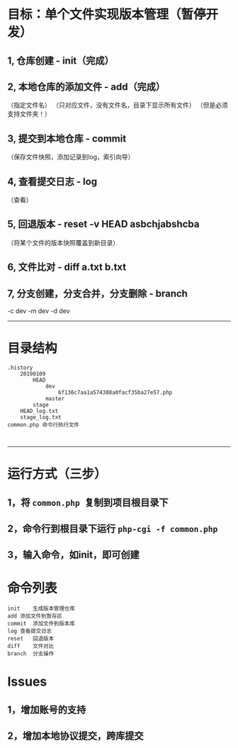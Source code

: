 # 目标：单个文件实现版本管理（暂停开发）

## 1, 仓库创建 - init（完成）

## 2, 本地仓库的添加文件 - add（完成）
（指定文件名）
（只对应文件，没有文件名，目录下显示所有文件）
（但是必须支持文件夹！）

##  3, 提交到本地仓库 - commit
（保存文件快照，添加记录到log，索引向导）

## 4, 查看提交日志 - log
（查看）

## 5, 回退版本 - reset -v HEAD asbchjabshcba
（将某个文件的版本快照覆盖到新目录）

## 6, 文件比对 - diff a.txt b.txt

## 7, 分支创建，分支合并，分支删除 - branch 
-c dev 
-m dev
-d dev

------------


# 目录结构
```
.history
	20190109
		HEAD
			dev
				6f136c7aa1a574388a0facf35ba27e57.php
			master
		stage
	HEAD_log.txt
	stage_log.txt
common.php 命令行执行文件
	
	
```
------------
# 运行方式（三步）
## 1，将 `common.php `复制到项目根目录下
## 2，命令行到根目录下运行 `php-cgi -f common.php`
## 3，输入命令，如init，即可创建

# 命令列表
```
init	生成版本管理仓库
add	添加文件到暂存区
commit	添加文件到版本库
log	查看提交日志
reset	回退版本
diff	文件对比
branch	分支操作
```

# Issues
## 1，增加账号的支持
## 2，增加本地协议提交，跨库提交




